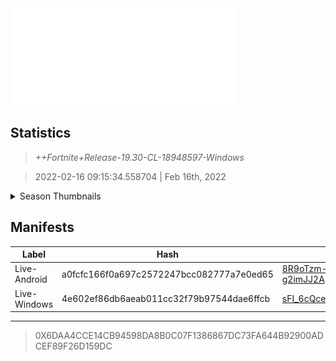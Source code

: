 <div style="pointer-events: none">
  <img style="pointer-events: none" src="https://raw.githubusercontent.com/Tectors/Archive/master/source/dependents/gen.19.30.svg" width="360" height="155">
<div>

## Statistics
> *++Fortnite+Release-19.30-CL-18948597-Windows*

> 2022-02-16 09:15:34.558704 | Feb 16th, 2022

<details>
  <summary>Season Thumbnails</summary>

  > Seasonal thumbnails are a season's normal ltms and their photos.

  | Name | ID |
  | - | - |
  | [Solo](https://raw.githubusercontent.com/Tectors/Archive/master/source/dependents/monthly-rotaton/playlist_defaultsolo_19_30.png) | Playlist_DefaultSolo |
  | [Duos](https://raw.githubusercontent.com/Tectors/Archive/master/source/dependents/monthly-rotaton/playlist_defaultduo_19_30.png) | Playlist_DefaultDuo |
  | [Trios](https://raw.githubusercontent.com/Tectors/Archive/master/source/dependents/monthly-rotaton/playlist_trios_19_30.png) | Playlist_Trios |
  | [Squads](https://raw.githubusercontent.com/Tectors/Archive/master/source/dependents/monthly-rotaton/playlist_defaultsquad_19_30.png) | Playlist_DefaultSquad |
</details>

## Manifests
| Label | Hash | Route |
| - | - | - |
| Live-Android | a0fcfc166f0a697c2572247bcc082777a7e0ed65 | [8R9oTzm-HRIn-HEB5UCp6-g2imJJ2A](https://github.com/Tectors/Archive/blob/master/manifests/8R9oTzm-HRIn-HEB5UCp6-g2imJJ2A.manifest) |
| Live-Windows | 4e602ef86db6aeab011cc32f79b97544dae6ffcb | [sFI_6cQceiw9r_ygt0u2ByaSfqpOdA](https://github.com/Tectors/Archive/blob/master/manifests/sFI_6cQceiw9r_ygt0u2ByaSfqpOdA.manifest) |

---

> 0X6DAA4CCE14CB94598DA8B0C07F1386867DC73FA644B92900ADCEF89F26D159DC

